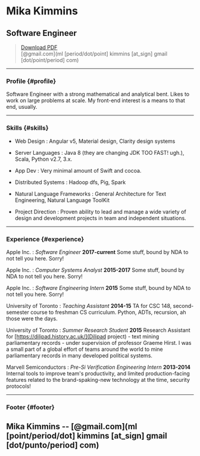 # Mika Kimmins
## Software Engineer

> [Download PDF](resume.pdf)  
> [@gmail.com](ml [period/dot/point] kimmins [at_sign] gmail [dot/point/period] com)

------

### Profile {#profile}

Software Engineer with a strong mathematical and analytical bent. Likes to work on large problems at scale. My front-end interest is a means to that end, usually.

------

### Skills {#skills}

* Web Design
  : Angular v5, Material design, Clarity design systems

* Server Languages
  : Java 8 (they are changing JDK TOO FAST! ugh.), Scala, Python v2.7, 3.x.

* App Dev
  : Very minimal amount of Swift and cocoa.

* Distributed Systems
  : Hadoop dfs, Pig, Spark

* Natural Language Frameworks
  : General Architecture for Text Engineering, Natural Language ToolKit

* Project Direction
  : Proven ability to lead and manage a wide variety of design and development projects in team and independent situations.

------

### Experience {#experience}

Apple Inc.
: *Software Engineer*
  __2017-current__
  Some stuff, bound by NDA to not tell you here. Sorry!

Apple Inc.
: *Computer Systems Analyst*
  __2015-2017__
  Some stuff, bound by NDA to not tell you here. Sorry!

Apple Inc.
: *Software Engineering Intern*
  __2015__
  Some stuff, bound by NDA to not tell you here. Sorry!

University of Toronto
: *Teaching Assistant*
  __2014-15__
  TA for CSC 148, second-semester course to freshman CS curriculum. Python, ADTs, recursion, ah those were the days.

University of Toronto
: *Summer Research Student*
  __2015__
  Research Assistant for [https://dilipad.history.ac.uk/](Dilipad project) - text mining parliamentary records - under supervision of professor Graeme Hirst. I was a small part of a global effort of teams around the world to mine parliamentary records in many developed political systems.

Marvell Semiconductors
: *Pre-Si Verification Engineering Intern*
  __2013-2014__
  Internal tools to improve team's productivity, and limited production-facing features related to the brand-spaking-new technology at the time, security protocols!

------

### Footer {#footer}

Mika Kimmins -- [@gmail.com](ml [point/period/dot] kimmins [at_sign] gmail [dot/punto/period] com)
------
